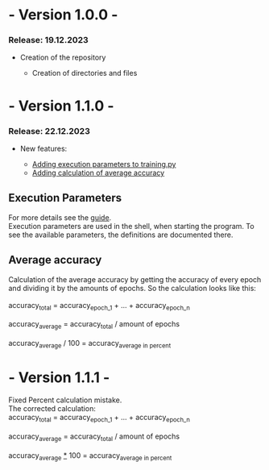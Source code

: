 <h1> - Version 1.0.0 - </h1>
<h3> Release: 19.12.2023 </h3>
<ul>
    <li>Creation of the repository</li>
        <ul>
            <li>Creation of directories and files</li>
        </ul>
</ul>

<h1> - Version 1.1.0 - </h1>
<h3> Release: 22.12.2023 </h3>
<ul>
    <li>New features:</li>
        <ul>
            <li><a href = "#exec_params">Adding execution parameters to training.py</a></li>
            <li><a href = "#avg_acc">Adding calculation of average accuracy</a>
        </ul>
</ul>

<div id = "exec_params">
    <h2>Execution Parameters</h2>
    <p>
        For more details see the <a href = "./guide.md">guide</a>.<br>
        Execution parameters are used in the shell, when starting the program. To see the available parameters, the definitions are documented there.
    </p>
</div>

<div id = "avg_acc">
    <h2>Average accuracy</h2>
    <p>
        Calculation of the average accuracy by getting the accuracy of every epoch and dividing it by the amounts of epochs. So the calculation looks like this:<br><br>
        accuracy<sub>total</sub> = accuracy<sub>epoch_1</sub> + ... + accuracy<sub>epoch_n</sub><br><br>
        accuracy<sub>average</sub> = accuracy<sub>total</sub> / amount of epochs<br><br>
        accuracy<sub>average</sub> / 100 = accuracy<sub>average in percent</sub>
    </p>
</div>

<h1>- Version 1.1.1 -</h1>
Fixed Percent calculation mistake.<br>
The corrected calculation:<br>
accuracy<sub>total</sub> = accuracy<sub>epoch_1</sub> + ... + accuracy<sub>epoch_n</sub><br><br>
accuracy<sub>average</sub> = accuracy<sub>total</sub> / amount of epochs<br><br>
accuracy<sub>average</sub> <ins>*</ins> 100 = accuracy<sub>average in percent</sub>